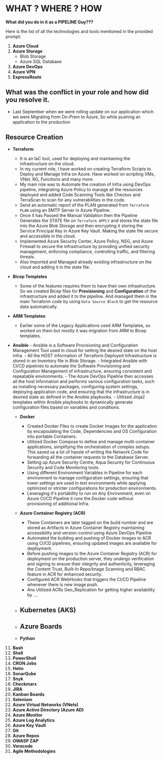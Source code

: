 # WHAT ? WHERE ? HOW
**What did you do in it as a PIPELINE Guy???**


Here is the list of all the technologies and tools mentioned in the provided prompt:

1. **Azure Cloud**
2. **Azure Storage**
   - Blob Storage
   - Azure SQL Database
3. **Azure DevOps**
4. **Azure VPN**
5. **ExpressRoute**

## What was the conflict in your role and how did you resolve it.
-  Last September when we were rolling update on our application which we were Migrating from On-Prem to Azure, So while pushing an application to the production

## **Resource Creation**
  - **Terraform**
    - It is an IaC tool, used for deploying and maintaining the infrastructure on the cloud.
    - In my current role, I have worked on creating Terraform Scripts to Deploy and Manage Infra on Azure. Have worked on scripting VMs, VNet, RG, Functions and many more.
    - My main role was to Automate the creation of Infra using DevOps pipeline, integrating Azure Policy to manage all the resources deployed and added Code Scanning Tools like Checkov and TerraScan to scan for any vulnerabilities in the code.
    - Send an automatic report of the PLAN generated from ```Terraform PLAN``` using an SMTP Server in Azure Pipeline.
    - Once it has Passed the Manual Validation then the Pipeline Generates the STATE file on ```Terraform APPLY``` and stores the state file into the Azure Blob Storage and then encrypting it storing the Service Principal Key in Azure Key Vault. Making the state file secure and accessible in the cloud.
    - Implemented Azure Security Center, Azure Policy, NSG, and Azure Firewall to secure the infrastructure by providing unified security management, enforcing compliance, controlling traffic, and filtering threats.
    - Also Imported and Managed already existing infrastructure on the cloud and adding it in the state file.

  - **Bicep Templates**
    - Some of the features requires them to have their own infrastructure. So we created Bicep files for **Provisioning** and **Configuration** of the infrastructure and added it to the pipeline. And managed them in the main Terraform code by using ```Data Source Block``` to get the resource data automatically.

  - **ARM Templates**
    - Earlier some of the Legacy Applications used ARM Templates, so worked on them but mostly it was migration from ARM to Bicep templates.

  - **Ansible**
		- Ansible is a Software Provisioning and Configuration Management Tool used in cloud for setting the desired state on the host infra.
		- All the HOST information of Terraform Deployed Infrastructure is stored in an Inventory file in Blob Storage.
		- Integrated Ansible with CI/CD pipelines to automate the Software Provisioning and Configuration Management of infrastructure, ensuring consistent and repeatable environments.
		- The Azure DevOps Pipeline then accesses all the host information and performs various configuration tasks, such as installing necessary packages, configuring system settings, deploying application code, and ensuring that the infrastructure is in desired state as defined in the Ansible playbooks.
		-	Utilized Jinja2 templates within Ansible playbooks to dynamically generate configuration files based on variables and conditions.

	- **Docker**
		- Created Docker FIles to create Docker Images for the application by encapsulating the Code, Dependencies and OS Configuration into portable Containers.
		- Utilized Docker Compose to define and manage multi-container applications, simplifying the orchestration of complex setups. This saved us a lot of hassle of writing the Network Code for forwarding all the container requests to the Database Server.
		- Setting up Azure Security Centre, Aqua Security for Continuous Security and Code Monitoring tools.
		- Using different Environment Variables in Pipeline for each environment to manage configuration settings, ensuring that lower settings are used in test environments while applying optimized or stricter configurations for production environments.
		- Leveraging it's portability to run on Any Environment, even on Azure CI/CD Pipeline it runs the Docker code without provisioning of additional Infra.

	- **Azure Container Registry (ACR)**
		-	These Containers are later tagged on the build number and are stored as Artifacts in Azure Container Registry maintaining accessibility and version-control using Azure DevOps Pipeline
		- Automated the building and pushing of Docker images to ACR using CI/CD pipelines, ensuring updated images are available for deployment.
		- Before pushing images to the Azure Container Registry (ACR) for deployment on the production server, they undergo verification and signing to ensure their integrity and authenticity, leveraging the Content Trust, Built-In Repo/Image Scanning and RBAC feature in ACR for enhanced security.
		- Configured ACR WebHooks that triggers the CI/CD Pipeline whenever there is new image push.
		- Ans Utilized ACRs Geo_Replication for getting higher availability by .... 

	- **Kubernetes (AKS)**
		- 

	- **Azure Boards**
		- 

	- **Python**
11. **Bash**
12. **Shell**
13. **PowerShell**
14. **CRON Jobs**
18. **Helm**
19. **SonarQube**
20. **Snyk**
21. **Checkmarx**
22. **JIRA**
23. **Kanban Boards**
25. **Selenium**
26. **Azure Virtual Networks (VNets)**
27. **Azure Active Directory (Azure AD)**
28. **Azure Monitor**
29. **Azure Log Analytics**
30. **Azure Key Vault**
31. **Git**
32. **Azure Repos**
33. **OWASP ZAP**
34. **Veracode**
35. **Agile Methodologies**